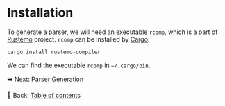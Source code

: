 # Installation

To generate a parser, we will need an executable `rcomp`, which is a part of [Rustemo](https://github.com/igordejanovic/rustemo) project.
`rcomp` can be installed by [Cargo](https://doc.rust-lang.org/cargo/index.html):

```sh
cargo install rustemo-compiler
```

We can find the executable `rcomp` in `~/.cargo/bin`.

:arrow_right:  Next: [Parser Generation](./parser_generation.md)

:blue_book: Back: [Table of contents](./../README.md)
